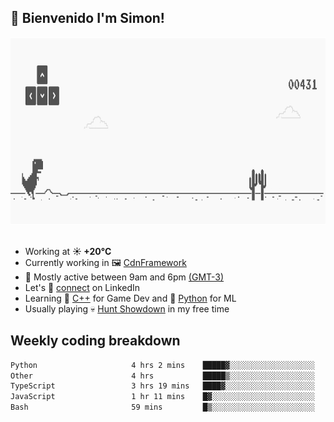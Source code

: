 <h2>👋 <b>Bienvenido I'm Simon!&nbsp;</b></h2>

<section>
  <img src="./static/banner.gif" height=300 width=1000>
</section>

<br>

<ul>
  <li>
		<!--START_SECTION:weather-->
		Working at <b>☀️   +20°C</b>
		<!--END_SECTION:weather-->
  </li>
  <li>
    Currently working in 🖼️&nbsp;<a href=https://github.com/snapverse/cdn-framework target=_blank>CdnFramework</a>
  </li>
  <li>
    🚩 Mostly active between 9am and 6pm <a href=https://onlinealarmkur.com/world/es target=_blank>(GMT-3)</a>
  </li>
  <li>
    Let's 🔗&nbsp;<a href=https://www.linkedin.com/in/itssimmons target=_blank>connect</a> on LinkedIn
  </li>
  <li>
    Learning 👴&nbsp;<a href=https://images3.memedroid.com/images/UPLOADED755/65f2bce6734f6.webp target=_blank>C++</a> for Game Dev and 🐍&nbsp;<a href=https://qph.cf2.quoracdn.net/main-qimg-4472b6229cb75bf66ab531f3ebd4f975-lq target=_blank>Python</a> for ML
  </li>
  <li>
    Usually playing 💀&nbsp;<a href=https://www.huntshowdown.com target=_blank>Hunt Showdown</a> in my free time
  </li>
</ul>

<h2><b>Weekly coding breakdown </b></h2>

<!--START_SECTION:waka-->

```txt
Python                     4 hrs 2 mins    █████▓░░░░░░░░░░░░░░░░░░░   22.04 %
Other                      4 hrs           █████▒░░░░░░░░░░░░░░░░░░░   21.83 %
TypeScript                 3 hrs 19 mins   ████▓░░░░░░░░░░░░░░░░░░░░   18.16 %
JavaScript                 1 hr 11 mins    █▓░░░░░░░░░░░░░░░░░░░░░░░   06.46 %
Bash                       59 mins         █▒░░░░░░░░░░░░░░░░░░░░░░░   05.38 %
```

<!--END_SECTION:waka-->
